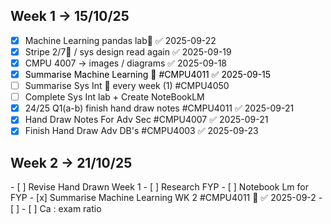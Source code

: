 <h2>Week 1  -> 15/10/25 </h2>

- [x] Machine Learning pandas lab📅 ✅ 2025-09-22
- [x] Stripe 2/7🔺  / sys design read again ✅ 2025-09-19
- [x] CMPU 4007 -> images / diagrams ✅ 2025-09-18
- [x] <span style="color:rgb(0, 0, 0)">Summarise Machine Learning  🔽 #CMPU4011 ✅ 2025-09-15</span>
- [ ] Summarise Sys Int 🔁 every week (1) #CMPU4050
- [ ] Complete Sys Int lab + Create NoteBookLM
- [x] 24/25 Q1(a-b) finish hand draw notes #CMPU4011 ✅ 2025-09-21
- [x] Hand Draw Notes For Adv Sec #CMPU4007 ✅ 2025-09-21
- [x] Finish Hand Draw Adv DB's #CMPU4003 ✅ 2025-09-23

<h2>Week 2  -> 21/10/25 </h2>
- [ ] Revise Hand Drawn Week 1
- [ ] Research FYP
- [ ] Notebook Lm for FYP
- [x] Summarise Machine Learning WK 2 #CMPU4011 🔽 ✅ 2025-09-2
- [ ] 
- [ ] Ca : exam ratio 